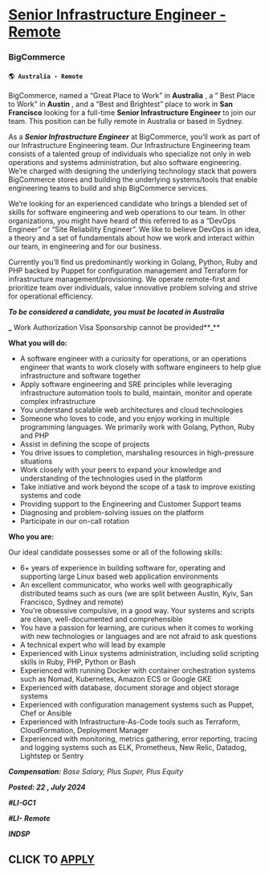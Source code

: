 # [Senior Infrastructure Engineer - Remote](https://www.remotewlb.com/apply/senior-infrastructure-engineer-remote-120586)  
### BigCommerce  
#### `🌎 Australia - Remote`  

BigCommerce, named a “Great Place to Work” in **Australia** , a ” Best Place to Work" in **Austin** , and a “Best and Brightest” place to work in **San Francisco** looking for a full-time **Senior Infrastructure Engineer** to join our team. This position can be fully remote in Australia or based in Sydney.

As a **_Senior Infrastructure Engineer_** at BigCommerce, you’ll work as part of our Infrastructure Engineering team. Our Infrastructure Engineering team consists of a talented group of individuals who specialize not only in web operations and systems administration, but also software engineering. We’re charged with designing the underlying technology stack that powers BigCommerce stores and building the underlying systems/tools that enable engineering teams to build and ship BigCommerce services.

We’re looking for an experienced candidate who brings a blended set of skills for software engineering and web operations to our team. In other organizations, you might have heard of this referred to as a “DevOps Engineer” or “Site Reliability Engineer”. We like to believe DevOps is an idea, a theory and a set of fundamentals about how we work and interact within our team, in engineering and for our business.

Currently you’ll find us predominantly working in Golang, Python, Ruby and PHP backed by Puppet for configuration management and Terraform for infrastructure management/provisioning. We operate remote-first and prioritize team over individuals, value innovative problem solving and strive for operational efficiency.

**_**To be considered a candidate, you must be located in Australia**_**

**_** Work Authorization Visa Sponsorship cannot be provided**_**

**What you will do:**

  * A software engineer with a curiosity for operations, or an operations engineer that wants to work closely with software engineers to help glue infrastructure and software together
  * Apply software engineering and SRE principles while leveraging infrastructure automation tools to build, maintain, monitor and operate complex infrastructure
  * You understand scalable web architectures and cloud technologies
  * Someone who loves to code, and you enjoy working in multiple programming languages. We primarily work with Golang, Python, Ruby and PHP
  * Assist in defining the scope of projects
  * You drive issues to completion, marshaling resources in high-pressure situations
  * Work closely with your peers to expand your knowledge and understanding of the technologies used in the platform
  * Take initiative and work beyond the scope of a task to improve existing systems and code
  * Providing support to the Engineering and Customer Support teams
  * Diagnosing and problem-solving issues on the platform
  * Participate in our on-call rotation

**Who you are:**

Our ideal candidate possesses some or all of the following skills:

  * 6+ years of experience in building software for, operating and supporting large Linux based web application environments
  * An excellent communicator, who works well with geographically distributed teams such as ours (we are split between Austin, Kyiv, San Francisco, Sydney and remote)
  * You're obsessive compulsive, in a good way. Your systems and scripts are clean, well-documented and comprehensible
  * You have a passion for learning, are curious when it comes to working with new technologies or languages and are not afraid to ask questions
  * A technical expert who will lead by example
  * Experienced with Linux systems administration, including solid scripting skills in Ruby, PHP, Python or Bash
  * Experienced with running Docker with container orchestration systems such as Nomad, Kubernetes, Amazon ECS or Google GKE
  * Experienced with database, document storage and object storage systems
  * Experienced with configuration management systems such as Puppet, Chef or Ansible
  * Experienced with Infrastructure-As-Code tools such as Terraform, CloudFormation, Deployment Manager
  * Experienced with monitoring, metrics gathering, error reporting, tracing and logging systems such as ELK, Prometheus, New Relic, Datadog, Lightstep or Sentry

_**Compensation:** Base Salary, Plus Super, Plus Equity_

_**Posted: 22** **, July 2024**_

_**#LI-GC1**_

_**#LI-** **Remote**_

_**INDSP**_

  
## CLICK TO [APPLY](https://www.remotewlb.com/apply/senior-infrastructure-engineer-remote-120586)


